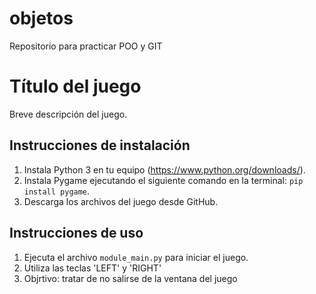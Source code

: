 # objetos
Repositorio para practicar POO y GIT
# Título del juego

Breve descripción del juego.

## Instrucciones de instalación

1. Instala Python 3 en tu equipo (https://www.python.org/downloads/).
2. Instala Pygame ejecutando el siguiente comando en la terminal: `pip install pygame`.
3. Descarga los archivos del juego desde GitHub.

## Instrucciones de uso

1. Ejecuta el archivo `module_main.py` para iniciar el juego.
2. Utiliza las teclas 'LEFT' y 'RIGHT'
3. Objrtivo: tratar de no salirse de la ventana del juego
